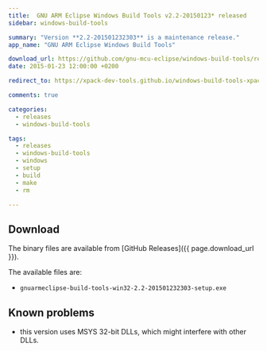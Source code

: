 ```yaml
---
title:  GNU ARM Eclipse Windows Build Tools v2.2-20150123* released
sidebar: windows-build-tools

summary: "Version **2.2-201501232303** is a maintenance release."
app_name: "GNU ARM Eclipse Windows Build Tools"

download_url: https://github.com/gnu-mcu-eclipse/windows-build-tools/releases/tag/v2.2/
date: 2015-01-23 12:00:00 +0200

redirect_to: https://xpack-dev-tools.github.io/windows-build-tools-xpack/blog/2015/01/23/windows-build-tools-v2.2-20150123-released/

comments: true

categories:
  - releases
  - windows-build-tools

tags:
  - releases
  - windows-build-tools
  - windows
  - setup
  - build
  - make
  - rm

---
```


## Download

The binary files are available from [GitHub Releases]({{ page.download_url }}).

The available files are:

- `gnuarmeclipse-build-tools-win32-2.2-201501232303-setup.exe`

## Known problems

* this version uses MSYS 32-bit DLLs, which might interfere with other DLLs.

